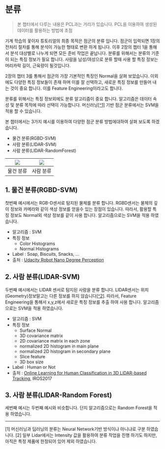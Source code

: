 # 분류 

> 본 챕터에서 다루는 내용은 PCL과는 거리가 있습니다. PCL을 이용하여 생성된 데이터를 활용하는 방법에 초점

기계 학습의 꽃이자 튜토리얼의 최종 목적은 점군의 분류 입니다. 점군이 입력되면 1장의 전처리 절차를 통해 분석이 가능한 형태로 변환 하게 됩니다. 이후 2장의 챕터 1을 통해서 분석 대상별로 나누게 되면 모든 준비 작업은 끝납니다. 분류를 위해서는 분류의 기준이 되는 특징 정보가 필요 합니다. 사람을 남성/여성으로 분류 할때 사용 할 특징 정보는 머리카락 길이, 근육량이 될것입니다. 

2장의 챕터 3를 통해서 점군의 가장 기본적인 특징인 Normal을 살펴 보았습니다. 이외에도 다양한 특징 정보들이 존재 하며 이를 잘 선택하고, 새로운 특징 정보를 만들어 내는 것이 중요 합니다. 이를 Feature Engineering이라고도 합니다. 

분류를 위해서는 특징 정보외에도 분류 알고리즘이 중요 합니다. 알고리즘은 데이터 속성 및 분류 목적에 따라 선택이 가능합니다. 머신러닝[[^1]](#1) 기반 점군 분류에서는 SVM을 적용 할 수 있습니다. 



본 챕터에서는 3가지 예시를 이용하여 다양한 점군 분류 방법에대하여 살펴 보도록 하겠습니다. 

- 물건 분류(RGBD-SVM)
- 사람 분류(LIDAR-SVM)
- 사람 분류(LIDAR-RandomForest)


|![](https://github.com/camisatx/RoboticsND/raw/master/projects/perception/misc/test_3_object_recognition.png)|![](https://i.imgur.com/9R1smHJ.png)|
|-|-|
|물건 분류|사람 분류|


## 1. 물건 분류(RGBD-SVM)

첫번째 예시에서는 RGB-D센서로 탐지된 물체를 분류 합니다. RGBD센서는 물체의 깊이 정보와 카메라와 같이 색상 정보를 얻을수 있는 장점이 있습니다. 따라서, 활용할 특징 정보도 Normal외 색상 정보를 같이 사용 합니다. 알고리즘으로는 SVM을 적용 하였습니다. 

- 알고리즘 : SVM 
- 특징 정보 
    - Color Histograms
    - Normal Histograms
- Label : Soap, Biscuits, Snacks, ...
- 출처 : [Udacity Robot Nano Degree Perception](https://github.com/hortovanyi/RoboND-Perception-Project/tree/master/output)


## 2. 사람 분류(LIDAR-SVM)


두번째 예시에서는 LIDAR 센서로 탐지된 사람을 분류 합니다. LIDAR센서는 위치(Geometry)정보말고는 다른 정보를 하지 않습니다[[^2]](#2). 따라서, Feature Engineering을 통해서 x,y,z에서 새로운 특징 정보를 추출 하여 사용 합니다. 알고리즘으로는 SVM을 적용 하였습니다. 

- 알고리즘 : SVM 
- 특징 정보 
    - Surface Normal
    - 3D covariance matrix
    - 2D covariance matrix in each zone
    - normalized 2D histogram in main plane
    - normalized 2D histogram in secondary plane
    - Slice feature 
    - 3D box size 
- Label : Human or Not
- 출처 : [Online Learning for Human Classification in 3D LiDAR-based Tracking](http://webpages.lincoln.ac.uk/nbellotto/doc/Yan2017.pdf), IROS2017 

## 3. 사람 분류(LIDAR-Random Forest)

세번째 예시는 두번째 예시와 비슷합니다. 단지 알고리즘으로는 Random Forest을 적용 하였습니다. 


---

<a name="1">[1]</a> 머신러닝과 딥러닝의 분류는 Neural Network기반 방식이냐 아니냐로 구분 하였습니다. 
<a name="2">[2]</a> 일부 Lidar에서는 Intensity 값을 활용하여 분류 작업을 진행 하기도 하지만, 아직은 특정 제품에 한정되어 있어 제외 하였습니다. 
